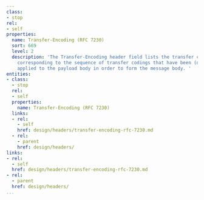 ```yaml
---
class:
- stop
rel:
- self
properties:
  name: Transfer-Encoding (RFC 7230)
  sort: 669
  level: 2
  description: 'The Transfer-Encoding header field lists the transfer coding names
    corresponding to the sequence of transfer codings that have been (or will be)
    applied to the payload body in order to form the message body. '
entities:
- class:
  - stop
  rel:
  - self
  properties:
    name: Transfer-Encoding (RFC 7230)
  links:
  - rel:
    - self
    href: design/headers/transfer-encoding-rfc-7230.md
  - rel:
    - parent
    href: design/headers/
links:
- rel:
  - self
  href: design/headers/transfer-encoding-rfc-7230.md
- rel:
  - parent
  href: design/headers/
...
```

